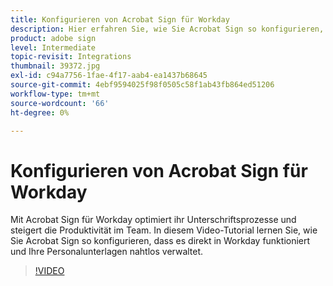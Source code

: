 ```yaml
---
title: Konfigurieren von Acrobat Sign für Workday
description: Hier erfahren Sie, wie Sie Acrobat Sign so konfigurieren, dass es direkt in Workday funktioniert, um all Ihre Personalunterlagen nahtlos zu verwalten.
product: adobe sign
level: Intermediate
topic-revisit: Integrations
thumbnail: 39372.jpg
exl-id: c94a7756-1fae-4f17-aab4-ea1437b68645
source-git-commit: 4ebf9594025f98f0505c58f1ab43fb864ed51206
workflow-type: tm+mt
source-wordcount: '66'
ht-degree: 0%

---
```


# Konfigurieren von Acrobat Sign für Workday

Mit Acrobat Sign für Workday optimiert ihr Unterschriftsprozesse und steigert die Produktivität im Team. In diesem Video-Tutorial lernen Sie, wie Sie Acrobat Sign so konfigurieren, dass es direkt in Workday funktioniert und Ihre Personalunterlagen nahtlos verwaltet.

>[!VIDEO](https://video.tv.adobe.com/v/39372?quality=12&learn=on&hidetitle=true)
